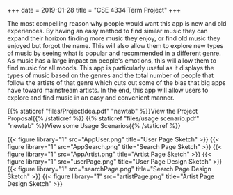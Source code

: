 +++
date = 2019-01-28
title = "CSE 4334 Term Project"
+++

The most compelling reason why people would want this app is new and old experiences.  By having an easy method to find similar music they can expand their horizon finding more music they enjoy, or find old music they enjoyed but forgot the name.  This will also allow them to explore new types of music by seeing what is popular and recommended in a different genre.  As music has a large impact on people's emotions, this will allow them to find music for all moods.  This app is particularly useful as it displays the types of music based on the genres and the total number of people that follow the artists of that genre which cuts out some of the bias that big apps have toward mainstream artists.  In the end, this app will allow users to explore and find music in an easy and convenient manner.

{{% staticref "files/ProjectIdea.pdf" "newtab" %}}View the Project Proposal{{% /staticref %}}
{{% staticref "files/usage scenario.pdf" "newtab" %}}View some Usage Scenarios{{% /staticref %}}

{{< figure library="1" src="AppUser.png" title="User Page Sketch" >}}
{{< figure library="1" src="AppSearch.png" title="Search Page Sketch" >}}
{{< figure library="1" src="AppArtist.png" title="Artist Page Sketch" >}}
{{< figure library="1" src="userPage.png" title="User Page Design Sketch" >}}
{{< figure library="1" src="searchPage.png" title="Search Page Design Sketch" >}}
{{< figure library="1" src="artistPage.png" title="Artist Page Design Sketch" >}}
